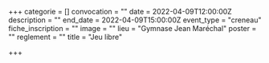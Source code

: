 +++
categorie = []
convocation = ""
date = 2022-04-09T12:00:00Z
description = ""
end_date = 2022-04-09T15:00:00Z
event_type = "creneau"
fiche_inscription = ""
image = ""
lieu = "Gymnase Jean Maréchal"
poster = ""
reglement = ""
title = "Jeu libre"

+++
        